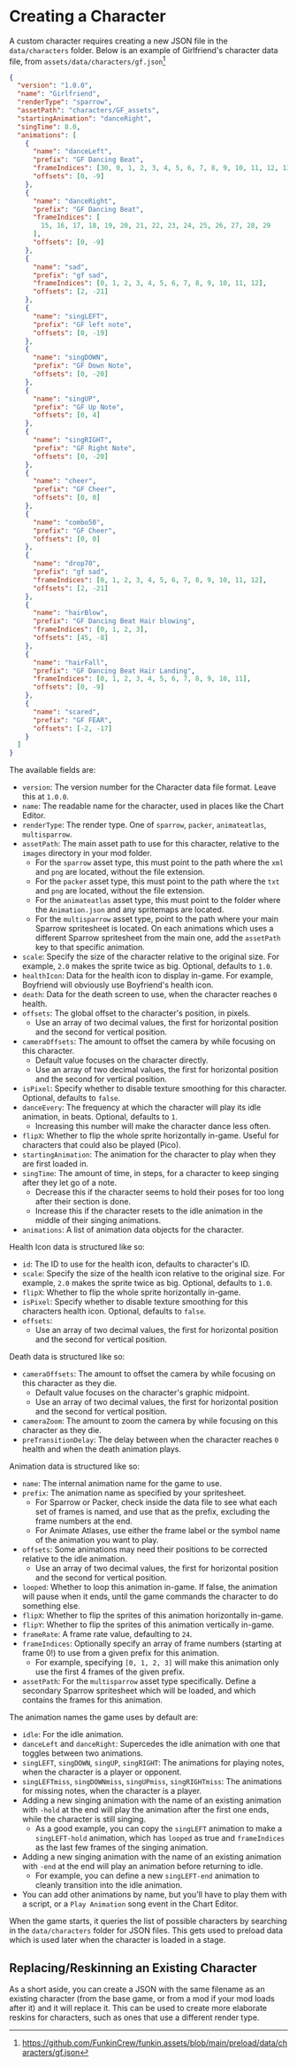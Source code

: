 # Creating a Character

A custom character requires creating a new JSON file in the `data/characters` folder. Below is an example 
of Girlfriend's character data file, from `assets/data/characters/gf.json`[^gfsource]

```json
{
  "version": "1.0.0",
  "name": "Girlfriend",
  "renderType": "sparrow",
  "assetPath": "characters/GF_assets",
  "startingAnimation": "danceRight",
  "singTime": 8.0,
  "animations": [
    {
      "name": "danceLeft",
      "prefix": "GF Dancing Beat",
      "frameIndices": [30, 0, 1, 2, 3, 4, 5, 6, 7, 8, 9, 10, 11, 12, 13, 14],
      "offsets": [0, -9]
    },
    {
      "name": "danceRight",
      "prefix": "GF Dancing Beat",
      "frameIndices": [
        15, 16, 17, 18, 19, 20, 21, 22, 23, 24, 25, 26, 27, 28, 29
      ],
      "offsets": [0, -9]
    },
    {
      "name": "sad",
      "prefix": "gf sad",
      "frameIndices": [0, 1, 2, 3, 4, 5, 6, 7, 8, 9, 10, 11, 12],
      "offsets": [2, -21]
    },
    {
      "name": "singLEFT",
      "prefix": "GF left note",
      "offsets": [0, -19]
    },
    {
      "name": "singDOWN",
      "prefix": "GF Down Note",
      "offsets": [0, -20]
    },
    {
      "name": "singUP",
      "prefix": "GF Up Note",
      "offsets": [0, 4]
    },
    {
      "name": "singRIGHT",
      "prefix": "GF Right Note",
      "offsets": [0, -20]
    },
    {
      "name": "cheer",
      "prefix": "GF Cheer",
      "offsets": [0, 0]
    },
    {
      "name": "combo50",
      "prefix": "GF Cheer",
      "offsets": [0, 0]
    },
    {
      "name": "drop70",
      "prefix": "gf sad",
      "frameIndices": [0, 1, 2, 3, 4, 5, 6, 7, 8, 9, 10, 11, 12],
      "offsets": [2, -21]
    },
    {
      "name": "hairBlow",
      "prefix": "GF Dancing Beat Hair blowing",
      "frameIndices": [0, 1, 2, 3],
      "offsets": [45, -8]
    },
    {
      "name": "hairFall",
      "prefix": "GF Dancing Beat Hair Landing",
      "frameIndices": [0, 1, 2, 3, 4, 5, 6, 7, 8, 9, 10, 11],
      "offsets": [0, -9]
    },
    {
      "name": "scared",
      "prefix": "GF FEAR",
      "offsets": [-2, -17]
    }
  ]
}
```

The available fields are:
- `version`: The version number for the Character data file format. Leave this at `1.0.0`.
- `name`: The readable name for the character, used in places like the Chart Editor.
- `renderType`: The render type. One of `sparrow`, `packer`, `animateatlas`, `multisparrow`.
- `assetPath`: The main asset path to use for this character, relative to the `images` directory in your mod folder.
  - For the `sparrow` asset type, this must point to the path where the `xml` and `png` are located, without the file extension.
  - For the `packer` asset type, this must point to the path where the `txt` and `png` are located, without the file extension.
  - For the `animateatlas` asset type, this must point to the folder where the `Animation.json` and any spritemaps are located.
  - For the `multisparrow` asset type, point to the path where your main Sparrow spritesheet is located. On each animations which uses a different Sparrow spritesheet from the main one, add the `assetPath` key to that specific animation.
- `scale`: Specify the size of the character relative to the original size. For example, `2.0` makes the sprite twice as big. Optional, defaults to `1.0`.
- `healthIcon`: Data for the health icon to display in-game. For example, Boyfriend will obviously use Boyfriend's health icon.
- `death`: Data for the death screen to use, when the character reaches `0` health.
- `offsets`: The global offset to the character's position, in pixels.
  - Use an array of two decimal values, the first for horizontal position and the second for vertical position.
- `cameraOffsets`: The amount to offset the camera by while focusing on this character.
  - Default value focuses on the character directly.
  - Use an array of two decimal values, the first for horizontal position and the second for vertical position.
- `isPixel`: Specify whether to disable texture smoothing for this character. Optional, defaults to `false`.
- `danceEvery`: The frequency at which the character will play its idle animation, in beats. Optional, defaults to `1`.
  - Increasing this number will make the character dance less often.
- `flipX`: Whether to flip the whole sprite horizontally in-game. Useful for characters that could also be played (Pico).
- `startingAnimation`: The animation for the character to play when they are first loaded in.
- `singTime`: The amount of time, in steps, for a character to keep singing after they let go of a note.
  - Decrease this if the character seems to hold their poses for too long after their section is done.
  - Increase this if the character resets to the idle animation in the middle of their singing animations.
- `animations`: A list of animation data objects for the character.

Health Icon data is structured like so:
  - `id`: The ID to use for the health icon, defaults to character's ID.
  - `scale`: Specify the size of the health icon relative to the original size. For example, `2.0` makes the sprite twice as big. Optional, defaults to `1.0`.
  - `flipX`: Whether to flip the whole sprite horizontally in-game.
  - `isPixel`: Specify whether to disable texture smoothing for this characters health icon. Optional, defaults to `false`.
  - `offsets`:
    - Use an array of two decimal values, the first for horizontal position and the second for vertical position.

Death data is structured like so:
  - `cameraOffsets`: The amount to offset the camera by while focusing on this character as they die.
    - Default value focuses on the character's graphic midpoint.
    - Use an array of two decimal values, the first for horizontal position and the second for vertical position.
  - `cameraZoom`: The amount to zoom the camera by while focusing on this character as they die.
  - `preTransitionDelay`: The delay between when the character reaches `0` health and when the death animation plays.

Animation data is structured like so:
- `name`: The internal animation name for the game to use.
- `prefix`: The animation name as specified by your spritesheet.
  - For Sparrow or Packer, check inside the data file to see what each set of frames is named, and use that as the prefix, excluding the frame numbers at the end.
  - For Animate Atlases, use either the frame label or the symbol name of the animation you want to play.
- `offsets`: Some animations may need their positions to be corrected relative to the idle animation.
  - Use an array of two decimal values, the first for horizontal position and the second for vertical position.
- `looped`: Whether to loop this animation in-game. If false, the animation will pause when it ends, until the game commands the character to do something else.
- `flipX`: Whether to flip the sprites of this animation horizontally in-game.
- `flipY`: Whether to flip the sprites of this animation vertically in-game.
- `frameRate`: A frame rate value, defaulting to `24`.
- `frameIndices`: Optionally specify an array of frame numbers (starting at frame 0!) to use from a given prefix for this animation.
  - For example, specifying `[0, 1, 2, 3]` will make this animation only use the first 4 frames of the given prefix.
- `assetPath`: For the `multisparrow` asset type specifically. Define a secondary Sparrow spritesheet which will be loaded, and which contains the frames for this animation.

The animation names the game uses by default are:
- `idle`: For the idle animation.
- `danceLeft` and `danceRight`: Supercedes the idle animation with one that toggles between two animations.
- `singLEFT`, `singDOWN`, `singUP`, `singRIGHT`: The animations for playing notes, when the character is a player or opponent.
- `singLEFTmiss`, `singDOWNmiss`, `singUPmiss`, `singRIGHTmiss`: The animations for missing notes, when the character is a player.
- Adding a new singing animation with the name of an existing animation with `-hold` at the end will play the animation after the first one ends, while the character is still singing.
  - As a good example, you can copy the `singLEFT` animation to make a `singLEFT-hold` animation, which has `looped` as true and `frameIndices` as the last few frames of the singing animation.
- Adding a new singing animation with the name of an existing animation with `-end` at the end will play an animation before returning to idle.
  - For example, you can define a new `singLEFT-end` animation to cleanly transition into the idle animation.
- You can add other animations by name, but you'll have to play them with a script, or a `Play Animation` song event in the Chart Editor.

When the game starts, it queries the list of possible characters by searching in the `data/characters` folder for JSON files. This gets used to preload data which is used later when the character is loaded in a stage.

## Replacing/Reskinning an Existing Character

As a short aside, you can create a JSON with the same filename as an existing character (from the base game, or from a mod if your mod loads after it) and it will replace it. This can be used to create more elaborate reskins for characters, such as ones that use a different render type.


[^gfsource]: <https://github.com/FunkinCrew/funkin.assets/blob/main/preload/data/characters/gf.json>